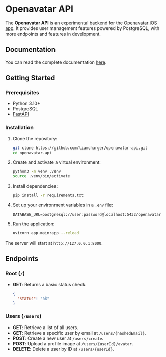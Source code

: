 # Openavatar API

The **Openavatar API** is an experimental backend for the [Openavatar iOS app](https://github.com/liamcharger/openavatar-ios). It provides user management features powered by PostgreSQL, with more endpoints and features in development.

## Documentation

You can read the complete documentation [here](https://openavatar.apidocumentation.com).

## Getting Started

### Prerequisites

- Python 3.10+
- PostgreSQL
- [FastAPI](https://fastapi.tiangolo.com/)

### Installation

1. Clone the repository:
   ```bash
   git clone https://github.com/liamcharger/openavatar-api.git
   cd openavatar-api
   ```

2. Create and activate a virtual environment:
   ```bash
   python3 -m venv .venv
   source .venv/bin/activate
   ```

3. Install dependencies:
   ```bash
   pip install -r requirements.txt
   ```

4. Set up your environment variables in a `.env` file:
   ```env
   DATABASE_URL=postgresql://user:password@localhost:5432/openavatar
   ```

5. Run the application:
   ```bash
   uvicorn app.main:app --reload
   ```

The server will start at `http://127.0.0.1:8000`.

## Endpoints

### Root (`/`)
- **GET**: Returns a basic status check.
  ```json
  {
    "status": "ok"
  }
  ```

### Users (`/users`)
- **GET**: Retrieve a list of all users.
- **GET**: Retrieve a specific user by email at `/users/{hashedEmail}`.
- **POST**: Create a new user at `/users/create`.
- **POST**: Upload a profile image at `/users/{userId}/avatar`.
- **DELETE**: Delete a user by ID at `/users/{userId}`.
